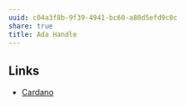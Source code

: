 ```yaml
---
uuid: c04a3f8b-9f39-4941-bc60-a80d5efd9c0c
share: true
title: Ada Handle
---
```

## Links

* [Cardano](../74778dbf-42db-4cd9-b325-3c51d33e8647)